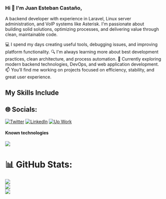 

### Hi 👋 I'm Juan Esteban Castaño,

A backend developer with experience in Laravel, Linux server administration, and VoIP systems like Asterisk. I'm passionate about building solid solutions, optimizing processes, and delivering value through clean, maintainable code.

💻 I spend my days creating useful tools, debugging issues, and improving platform functionality.
🔍 I'm always learning more about best development practices, clean architecture, and process automation.
🌱 Currently exploring modern backend technologies, DevOps, and web application development.
📫 You’ll find me working on projects focused on efficiency, stability, and great user experience.
## My Skills Include

## 🌐 Socials:
[![Twitter](https://img.shields.io/badge/Twitter-%231DA1F2.svg?logo=Twitter&logoColor=white)](www.linkedin.com/in/juan-castaño-a52235217) [![LinkedIn](https://img.shields.io/badge/LinkedIn-%230077B5.svg?logo=linkedin&logoColor=white)](https://www.linkedin.com/in/juan-castaño-a52235217) [![Up Work](https://img.shields.io/badge/Upwork-494949?style=flat&logo=upwork)](https://www.upwork.com/freelancers/~01d46da04af1b1112e?mp_source=share) 


<h4> Known technologies </h4>
<span> 
  <img src="https://skillicons.dev/icons?i=js,html,css,cpp,php,py,laravel,bootstrap,postgres,mysql,vscode,androidstudio,docker,linux,git)](https://skillicons.dev">
 
</span>



# 📊 GitHub Stats:
![](https://github-readme-stats.vercel.app/api?username=JuanEstebanCastano&theme=dark&hide_border=false&include_all_commits=false&count_private=false)<br/>
![](https://github-readme-streak-stats.herokuapp.com/?user=JuanEstebanCastano&theme=dark&hide_border=false)<br/>
![](https://github-readme-stats.vercel.app/api/top-langs/?username=JuanEstebanCastano&theme=dark&hide_border=false&include_all_commits=false&count_private=false&layout=compact)


